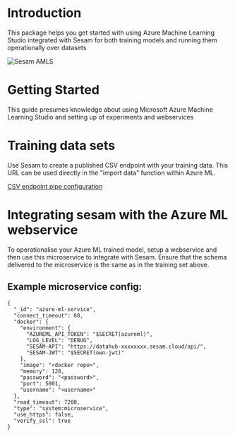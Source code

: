 # Introduction 
This package helps you get started with using Azure Machine Learning Studio integrated with Sesam for both training models and running them operationally over datasets

![Sesam AMLS](https://github.com/sesam-community/wiki/raw/master/pictures/Sesam%20-%20Azure%20Machine%20Learning%20Studio.png "Sesam Azure Machine Learning Architecture")

# Getting Started
This guide presumes knowledge about using Microsoft Azure Machine Learning Studio and setting up of experiments and webservices

# Training data sets
Use Sesam to create a published CSV endpoint with your training data. This URL can be used directly in the "import data" function within Azure ML.

[CSV endpoint pipe configuration](https://docs.sesam.io/configuration.html#the-csv-endpoint-sink)

# Integrating sesam with the Azure ML webservice
To operationalise your Azure ML trained model, setup a webservice and then use this microservice to integrate with Sesam. Ensure that the schema delivered to the microservice is the same as in the training set above.

Example microservice config:
---------------------------
```
{
  "_id": "azure-ml-service",
  "connect_timeout": 60,
  "docker": {
    "environment": {
      "AZUREML_API_TOKEN": "$SECRET(azureml)",
      "LOG_LEVEL": "DEBUG",
      "SESAM-API": "https://datahub-xxxxxxxx.sesam.cloud/api/",
      "SESAM-JWT": "$SECRET(own-jwt)"
    },
    "image": "<docker repo>",
    "memory": 128,
    "password": "<password>",
    "port": 5001,
    "username": "<username>"
  },
  "read_timeout": 7200,
  "type": "system:microservice",
  "use_https": false,
  "verify_ssl": true
}
```
